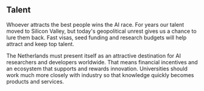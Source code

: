 ## **Talent**

Whoever attracts the best people wins the AI race. For years our talent moved to Silicon Valley, but today's geopolitical unrest gives us a chance to lure them back. Fast visas, seed funding and research budgets will help attract and keep top talent.

The Netherlands must present itself as an attractive destination for AI researchers and developers worldwide. That means financial incentives and an ecosystem that supports and rewards innovation. Universities should work much more closely with industry so that knowledge quickly becomes products and services.
